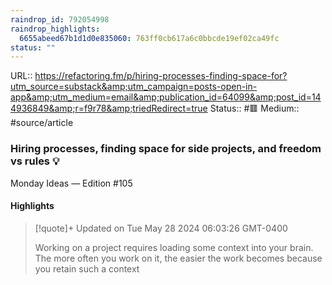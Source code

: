 ```yaml
---
raindrop_id: 792054998
raindrop_highlights:
  6655abeed67b1d1d0e835060: 763ff0cb617a6c0bbcde19ef02ca49fc
status: ""
---
```


URL:: https://refactoring.fm/p/hiring-processes-finding-space-for?utm_source=substack&amp;utm_campaign=posts-open-in-app&amp;utm_medium=email&amp;publication_id=64099&amp;post_id=144936849&amp;r=f9r78&amp;triedRedirect=true
Status:: #🟥
Medium:: #source/article


### Hiring processes, finding space for side projects, and freedom vs rules 💡

Monday Ideas — Edition #105

#### Highlights

> [!quote]+ Updated on Tue May 28 2024 06:03:26 GMT-0400
>
> Working on a project requires loading some context into your brain. The more often you work on it, the easier the work becomes because you retain such a context
